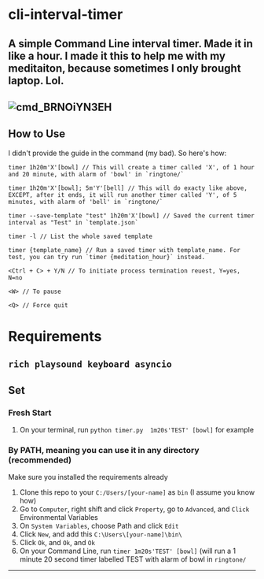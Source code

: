 # cli-interval-timer
A simple Command Line interval timer. Made it in like a hour. I made it this to help me with my meditaiton, because sometimes I only brought laptop. Lol.
---
![cmd_BRNOiYN3EH](https://github.com/user-attachments/assets/eba68322-4351-4580-8d8c-0b9e113ceb38)
---
## How to Use
I didn't provide the guide in the command (my bad). So here's how:
```
timer 1h20m'X'[bowl] // This will create a timer called 'X', of 1 hour and 20 minute, with alarm of 'bowl' in `ringtone/`

timer 1h20m'X'[bowl]; 5m'Y'[bell] // This will do exacty like above, EXCEPT, after it ends, it will run another timer called 'Y', of 5 minutes, with alarm of 'bell' in `ringtone/`

timer --save-template "test" 1h20m'X'[bowl] // Saved the current timer interval as "Test" in `template.json`

timer -l // List the whole saved template

timer {template_name} // Run a saved timer with template_name. For test, you can try run `timer {meditation_hour}` instead.

<Ctrl + C> + Y/N // To initiate process termination reuest, Y=yes, N=no

<W> // To pause

<Q> // Force quit

```
# Requirements
`rich playsound keyboard asyncio`
---
## Set
### Fresh Start
1. On your terminal, run `python timer.py  1m20s'TEST' [bowl]` for example
   
### By PATH, meaning you can use it in any directory (recommended)
Make sure you installed the requirements already

1. Clone this repo to your `C:/Users/[your-name]` as `bin` (I assume you know how)
2. Go to `Computer`, right shift and click `Property`, go to `Advanced`, and `Click` Environmental Variables
3. On `System Variables`, choose Path and click `Edit`
4. Click `New`, and add this `C:\Users\[your-name]\bin\`
5. Click `Ok`, and `Ok`, and `Ok`
6. On your Command Line, run `timer 1m20s'TEST' [bowl]` (will run a 1 minute 20 second timer labelled TEST with alarm of bowl in `ringtone/`
---

